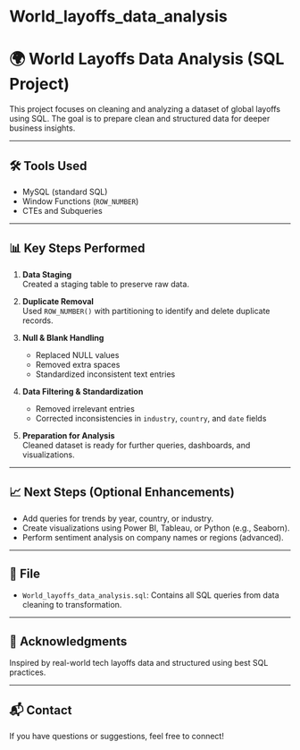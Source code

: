 # World_layoffs_data_analysis

# 🌍 World Layoffs Data Analysis (SQL Project)

This project focuses on cleaning and analyzing a dataset of global layoffs using SQL. The goal is to prepare clean and structured data for deeper business insights.

---

## 🛠️ Tools Used
- MySQL (standard SQL)
- Window Functions (`ROW_NUMBER`)
- CTEs and Subqueries

---

## 📊 Key Steps Performed

1. **Data Staging**  
   Created a staging table to preserve raw data.

2. **Duplicate Removal**  
   Used `ROW_NUMBER()` with partitioning to identify and delete duplicate records.

3. **Null & Blank Handling**  
   - Replaced NULL values
   - Removed extra spaces
   - Standardized inconsistent text entries

4. **Data Filtering & Standardization**  
   - Removed irrelevant entries
   - Corrected inconsistencies in `industry`, `country`, and `date` fields

5. **Preparation for Analysis**  
   Cleaned dataset is ready for further queries, dashboards, and visualizations.

---

## 📈 Next Steps (Optional Enhancements)
- Add queries for trends by year, country, or industry.
- Create visualizations using Power BI, Tableau, or Python (e.g., Seaborn).
- Perform sentiment analysis on company names or regions (advanced).

---

## 📁 File
- `World_layoffs_data_analysis.sql`: Contains all SQL queries from data cleaning to transformation.

---

## 🙌 Acknowledgments
Inspired by real-world tech layoffs data and structured using best SQL practices.

---

## 📬 Contact
If you have questions or suggestions, feel free to connect!

